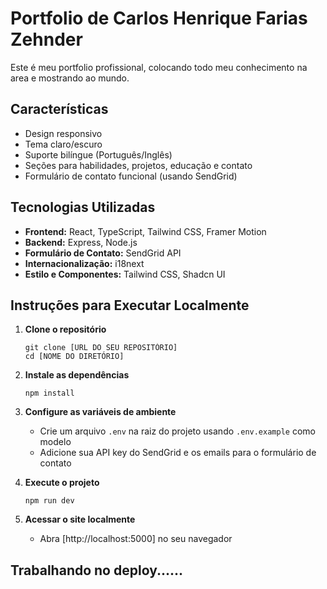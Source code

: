 # Portfolio de Carlos Henrique Farias Zehnder

Este é meu portfolio profissional, colocando todo meu conhecimento na area e mostrando ao mundo.

## Características

- Design responsivo
- Tema claro/escuro
- Suporte bilíngue (Português/Inglês)
- Seções para habilidades, projetos, educação e contato
- Formulário de contato funcional (usando SendGrid)

## Tecnologias Utilizadas

- **Frontend:** React, TypeScript, Tailwind CSS, Framer Motion
- **Backend:** Express, Node.js
- **Formulário de Contato:** SendGrid API
- **Internacionalização:** i18next
- **Estilo e Componentes:** Tailwind CSS, Shadcn UI

## Instruções para Executar Localmente

1. **Clone o repositório**
   ```
   git clone [URL DO SEU REPOSITÓRIO]
   cd [NOME DO DIRETÓRIO]
   ```

2. **Instale as dependências**
   ```
   npm install
   ```

3. **Configure as variáveis de ambiente**
   - Crie um arquivo `.env` na raiz do projeto usando `.env.example` como modelo
   - Adicione sua API key do SendGrid e os emails para o formulário de contato

4. **Execute o projeto**
   ```
   npm run dev
   ```
5. **Acessar o site localmente**
   - Abra [http://localhost:5000] no seu navegador
  
  ## Trabalhando no deploy......

